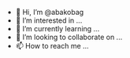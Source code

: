 - 👋 Hi, I’m @abakobag
- 👀 I’m interested in ...
- 🌱 I’m currently learning ...
- 💞️ I’m looking to collaborate on ...
- 📫 How to reach me ...

<!---
abakobag/abakobag is a ✨ special ✨ repository because its `README.md` (this file) appears on your GitHub profile.
You can click the Preview link to take a look at your changes.
--->
